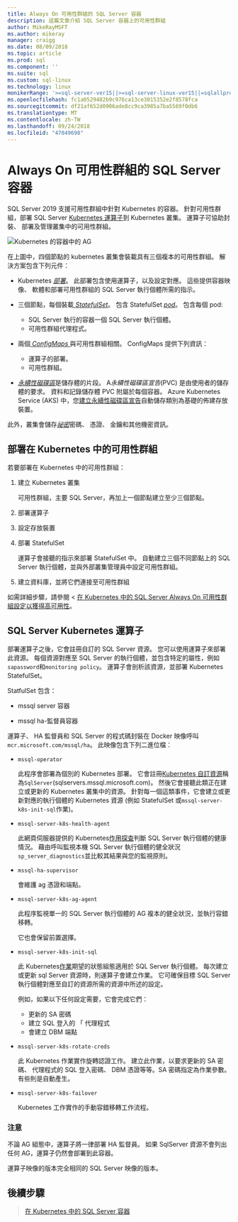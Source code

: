 ```yaml
---
title: Always On 可用性群組的 SQL Server 容器
description: 這篇文章介紹 SQL Server 容器上的可用性群組
author: MikeRayMSFT
ms.author: mikeray
manager: craigg
ms.date: 08/09/2018
ms.topic: article
ms.prod: sql
ms.component: ''
ms.suite: sql
ms.custom: sql-linux
ms.technology: linux
monikerRange: '>=sql-server-ver15||>=sql-server-linux-ver15||=sqlallproducts-allversions'
ms.openlocfilehash: fc1a0529482b9c976ca13ce3015352e2f8578fca
ms.sourcegitcommit: df21af652d0906ade8cc9ca3985a7ba5569f0db6
ms.translationtype: MT
ms.contentlocale: zh-TW
ms.lasthandoff: 09/24/2018
ms.locfileid: "47049698"
---
```

# <a name="always-on-availability-groups-for-sql-server-containers"></a>Always On 可用性群組的 SQL Server 容器

SQL Server 2019 支援可用性群組中針對 Kubernetes 的容器。 針對可用性群組，部署 SQL Server [Kubernetes 運算子](http://coreos.com/blog/introducing-operators.html)到 Kubernetes 叢集。 運算子可協助封裝、 部署及管理叢集中的可用性群組。

![Kubernetes 的容器中的 AG](media/tutorial-sql-server-ag-containers-kubernetes/KubernetesCluster.png)

在上圖中，四個節點的 kubernetes 叢集會裝載具有三個複本的可用性群組。 解決方案包含下列元件：

* Kubernetes [*部署*](http://kubernetes.io/docs/concepts/workloads/controllers/deployment/)。 此部署包含使用運算子，以及設定對應。 這些提供容器映像、 軟體和部署可用性群組的 SQL Server 執行個體所需的指示。

* 三個節點，每個裝載[ *StatefulSet*](http://kubernetes.io/docs/concepts/workloads/controllers/statefulset/)。 包含 StatefulSet [ *pod*](http://kubernetes.io/docs/concepts/workloads/pods/pod-overview/)。 包含每個 pod:
  * SQL Server 執行的容器一個 SQL Server 執行個體。
  * 可用性群組代理程式。 

* 兩個[ *ConfigMaps* ](http://kubernetes.io/docs/tasks/configure-pod-container/configure-pod-configmap/)與可用性群組相關。 ConfigMaps 提供下列資訊：
  * 運算子的部署。
  * 可用性群組。

 * [*永續性磁碟區*](http://kubernetes.io/docs/concepts/storage/persistent-volumes/)是儲存體的片段。 A*永續性磁碟區宣告*(PVC) 是由使用者的儲存體的要求。 資料和記錄儲存體 PVC 附屬於每個容器。 Azure Kubernetes Service (AKS) 中，您[建立永續性磁碟區宣告](http://docs.microsoft.com/azure/aks/azure-disks-dynamic-pv)自動儲存類別為基礎的佈建存放裝置。


此外，叢集會儲存[*祕密*](http://kubernetes.io/docs/concepts/configuration/secret/)密碼、 憑證、 金鑰和其他機密資訊。

## <a name="deploy-the-availability-group-in-kubernetes"></a>部署在 Kubernetes 中的可用性群組

若要部署在 Kubernetes 中的可用性群組：

1. 建立 Kubernetes 叢集

   可用性群組，主要 SQL Server，再加上一個節點建立至少三個節點。

1. 部署運算子

1. 設定存放裝置

1. 部署 StatefulSet

   運算子會接聽的指示來部署 StatefulSet 中。 自動建立三個不同節點上的 SQL Server 執行個體，並與外部叢集管理員中設定可用性群組。

1. 建立資料庫，並將它們連接至可用性群組

如需詳細步驟，請參閱 <<c0> [ 在 Kubernetes 中的 SQL Server Always On 可用性群組設定以獲得高可用性](tutorial-sql-server-ag-kubernetes.md)。

## <a name="sql-server-kubernetes-operator"></a>SQL Server Kubernetes 運算子

部署運算子之後，它會註冊自訂的 SQL Server 資源。 您可以使用運算子來部署此資源。  每個資源對應至 SQL Server 的執行個體，並包含特定的屬性，例如`sapassword`和`monitoring policy`。 運算子會剖析該資源，並部署 Kubernetes StatefulSet。

StatfulSet 包含：

* mssql server 容器

* mssql ha-監督員容器

運算子、 HA 監督員和 SQL Server 的程式碼封裝在 Docker 映像呼叫`mcr.microsoft.com/mssql/ha`。 此映像包含下列二進位檔：

* `mssql-operator`

    此程序會部署為個別的 Kubernetes 部署。 它會註冊[Kubernetes 自訂資源](http://kubernetes.io/docs/concepts/extend-kubernetes/api-extension/custom-resources/)稱為`SqlServer`(sqlservers.mssql.microsoft.com)。 然後它會接聽此類正在建立或更新的 Kubernetes 叢集中的資源。 針對每一個這類事件，它會建立或更新對應的執行個體的 Kubernetes 資源 (例如 StatefulSet 或`mssql-server-k8s-init-sql`作業)。

* `mssql-server-k8s-health-agent`

    此網頁伺服器提供的 Kubernetes[作用探查](http://kubernetes.io/docs/tasks/configure-pod-container/configure-liveness-readiness-probes/)判斷 SQL Server 執行個體的健康情況。 藉由呼叫監視本機 SQL Server 執行個體的健全狀況`sp_server_diagnostics`並比較其結果與您的監視原則。

* `mssql-ha-supervisor`

   會維護 ag 憑證和端點。 

* `mssql-server-k8s-ag-agent`
  
    此程序監視單一的 SQL Server 執行個體的 AG 複本的健全狀況，並執行容錯移轉。

    它也會保留前置選擇。

* `mssql-server-k8s-init-sql`
  
    此 Kubernetes[作業](http://kubernetes.io/docs/concepts/workloads/controllers/jobs-run-to-completion/)期望的狀態組態適用於 SQL Server 執行個體。 每次建立或更新 sql Server 資源時，則運算子會建立作業。 它可確保目標 SQL Server 執行個體對應至自訂的資源所需的資源中所述的設定。

    例如，如果以下任何設定需要，它會完成它們：
  * 更新的 SA 密碼
  * 建立 SQL 登入的 「 代理程式
  * 會建立 DBM 端點

* `mssql-server-k8s-rotate-creds`
  
    此 Kubernetes 作業實作旋轉認證工作。 建立此作業，以要求更新的 SA 密碼、 代理程式的 SQL 登入密碼、 DBM 憑證等等。SA 密碼指定為作業參數。 有些則是自動產生。

* `mssql-server-k8s-failover`

   Kubernetes 工作實作的手動容錯移轉工作流程。

### <a name="notes"></a>注意

不論 AG 組態中，運算子將一律部署 HA 監督員。 如果 SqlServer 資源不會列出任何 AG，運算子仍然會部署到此容器。

運算子映像的版本完全相同的 SQL Server 映像的版本。

## <a name="next-steps"></a>後續步驟

> [在 Kubernetes 中的 SQL Server 容器](tutorial-sql-server-containers-kubernetes.md)